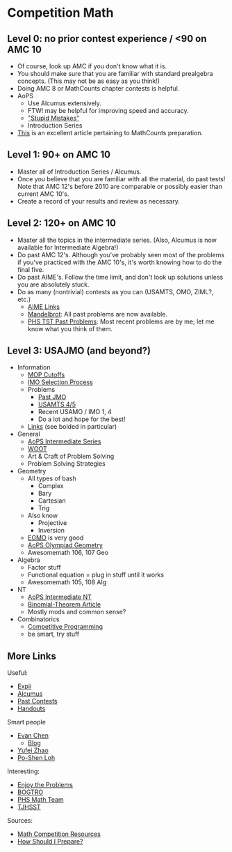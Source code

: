 # Competition Math

## Level 0: no prior contest experience / <90 on AMC 10
 * Of course, look up AMC if you don't know what it is.
 * You should make sure that you are familiar with standard prealgebra concepts. (This may not be as easy as you think!)
 * Doing AMC 8 or MathCounts chapter contests is helpful.
 * AoPS
   * Use Alcumus extensively.
   * FTW! may be helpful for improving speed and accuracy.
   * ["Stupid Mistakes"](http://artofproblemsolving.com/articles/stupid-mistakes)
   * Introduction Series
 * [This](https://artofproblemsolving.com/community/c3h1217349p6066794) is an excellent article pertaining to MathCounts preparation.

## Level 1: 90+ on AMC 10
 * Master all of Introduction Series / Alcumus.
 * Once you believe that you are familiar with all the material, do past tests! Note that AMC 12's before 2010 are comparable or possibly easier than current AMC 10's.
 * Create a record of your results and review as necessary.

## Level 2: 120+ on AMC 10
 * Master all the topics in the intermediate series. (Also, Alcumus is now available for Intermediate Algebra!)
 * Do past AMC 12's. Although you've probably seen most of the problems if you've practiced with the AMC 10's, it's worth knowing how to do the final five.
 * Do past AIME's. Follow the time limit, and don't look up solutions unless you are absolutely stuck.
 * Do as many (nontrivial) contests as you can (USAMTS, OMO, ZIML?, etc.)
   * [AIME Links](https://drive.google.com/drive/folders/0B95dMIY7fstOemlzdThlZjFCUnc?usp=sharing)
   * [Mandelbrot](http://www.mandelbrot.org/): All past problems are now available.
   * [PHS TST Past Problems](https://sites.google.com/view/phsmathteam/tst): Most recent problems are by me; let me know what you think of them.

## Level 3: USAJMO (and beyond?)
 * Information
   * [MOP Cutoffs](https://en.wikipedia.org/wiki/Mathematical_Olympiad_Summer_Program#Cutoff_scores)
   * [IMO Selection Process](http://web.evanchen.cc/FAQs/rules.html)
   * Problems
     * [Past JMO](https://artofproblemsolving.com/community/c3420_usajmo)
     * [USAMTS 4/5](http://usamts.org/Problems/U_Problems.php)
     * Recent USAMO / IMO 1, 4
     * Do a lot and hope for the best!
   * [Links](http://artofproblemsolving.com/wiki/index.php/Resources_for_mathematics_competitions#Bunch_of_General_links) (see bolded in particular)
 * General
   * [AoPS Intermediate Series](https://artofproblemsolving.com/store/list/aops-curriculum)
   * [WOOT](https://artofproblemsolving.com/class/1464-woot)
   * Art & Craft of Problem Solving
   * Problem Solving Strategies
 * Geometry
   * All types of bash
     * Complex
     * Bary
     * Cartesian
     * Trig
   * Also know
     * Projective
     * Inversion
   * [EGMO](https://bookstore.ams.org/prb-27/) is very good
   * [AoPS Olympiad Geometry](https://artofproblemsolving.com/school/course/olympiad-geometry)
   * Awesomemath 106, 107 Geo
 * Algebra
   * Factor stuff
   * Functional equation = plug in stuff until it works
   * Awesomemath 105, 108 Alg
 * NT
   * [AoPS Intermediate NT](https://artofproblemsolving.com/school/course/catalog/intermediate-numbertheory)
   * [Binomial-Theorem Article](http://s3.amazonaws.com/aops-cdn.artofproblemsolving.com/resources/articles/olympiad-number-theory.pdf)
   * Mostly mods and common sense?
 * Combinatorics
   * [Competitive Programming](https://github.com/bqi343/USACO)
   * be smart, try stuff


## More Links

Useful:
 * [Expii](https://www.expi.com/)
 * [Alcumus](https://artofproblemsolving.com/alcumus)
 * [Past Contests](https://artofproblemsolving.com/community/c3158_usa_contests)
 * [Handouts](https://artofproblemsolving.com/community/c5h1578191_handout_compilation)

Smart people
   * [Evan Chen](http://web.evanchen.cc/FAQs/contest.html)
     * [Blog](https://usamo.wordpress.com/)
   * [Yufei Zhao](http://yufeizhao.com/olympiad/)
   * [Po-Shen Loh](http://www.math.cmu.edu/~lohp/olympiad.shtml)

Interesting:
 * [Enjoy the Problems](https://artofproblemsolving.com/community/c5h1211223p6004200)
 * [BOGTRO](https://artofproblemsolving.com/community/c5h1264874p6581946)
 * [PHS Math Team](https://sites.google.com/view/phsmathteam)
 * [TJHSST](https://activities.tjhsst.edu/vmt/index.html)

Sources:
 * [Math Competition Resources](http://artofproblemsolving.com/wiki/index.php/Resources_for_mathematics_competitions)
 * [How Should I Prepare?](http://artofproblemsolving.com/wiki/index.php/How_should_I_prepare%3F)
